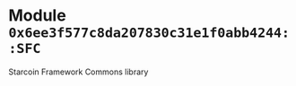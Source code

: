 
<a name="0x6ee3f577c8da207830c31e1f0abb4244_SFC"></a>

# Module `0x6ee3f577c8da207830c31e1f0abb4244::SFC`

Starcoin Framework Commons library




<pre><code></code></pre>
